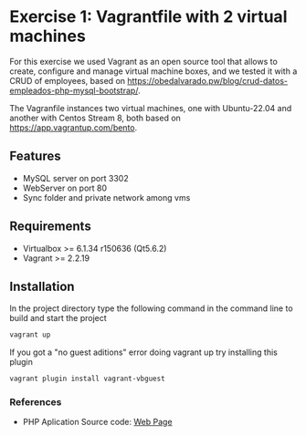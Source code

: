 # Exercise 1: Vagrantfile with 2 virtual machines

For this exercise we used Vagrant as an open source tool that allows to create, configure and manage virtual machine boxes, and we tested it with a CRUD of employees, based on https://obedalvarado.pw/blog/crud-datos-empleados-php-mysql-bootstrap/.

The Vagranfile instances two virtual machines, one with Ubuntu-22.04 and another with Centos Stream 8, both based on https://app.vagrantup.com/bento.

## Features

- MySQL server on port 3302
- WebServer on port 80
- Sync folder and private network among vms

## Requirements

- Virtualbox >= 6.1.34 r150636 (Qt5.6.2)
- Vagrant >= 2.2.19

## Installation

In the project directory type the following command in the command line to build and start the project
```bash
vagrant up
```

If you got a "no guest aditions" error doing vagrant up try installing this plugin
```bash
vagrant plugin install vagrant-vbguest
```

### References

- PHP Aplication Source code: [Web Page](https://obedalvarado.pw/blog/crud-datos-empleados-php-mysql-bootstrap/)
